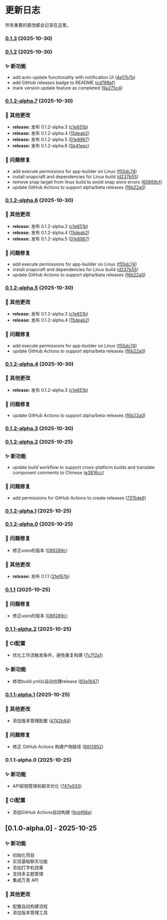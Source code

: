 # 更新日志

所有重要的更改都会记录在这里。
### [0.1.3](https://github.com/ChrisLuckComes/chatbox/compare/v0.1.2...v0.1.3) (2025-10-30)

### [0.1.2](https://github.com/ChrisLuckComes/chatbox/compare/v0.1.2-alpha.7...v0.1.2) (2025-10-30)


### ✨ 新功能

* add auto-update functionality with notification UI ([4e17b7b](https://github.com/ChrisLuckComes/chatbox/commit/4e17b7bdec263ba180545cba208425ab20300942))
* add GitHub releases badge to README ([cd788af](https://github.com/ChrisLuckComes/chatbox/commit/cd788afa73f75c1ff7de008ad912fc5ca8f8cbb1))
* mark version update feature as completed ([9a275c4](https://github.com/ChrisLuckComes/chatbox/commit/9a275c454efd54cd5d5758e1bcd29a6f13437049))

### [0.1.2-alpha.7](https://github.com/ChrisLuckComes/chatbox/compare/v0.1.2-alpha.2...v0.1.2-alpha.7) (2025-10-30)


### 🔨 其他更改

* **release:** 发布 0.1.2-alpha.3 ([c1e651b](https://github.com/ChrisLuckComes/chatbox/commit/c1e651b72b627e9293e87e15bb09c7ab882966c3))
* **release:** 发布 0.1.2-alpha.4 ([15deab2](https://github.com/ChrisLuckComes/chatbox/commit/15deab2a0d18ae26d2d502e4bf7dca7ee5190ff4))
* **release:** 发布 0.1.2-alpha.5 ([01e8967](https://github.com/ChrisLuckComes/chatbox/commit/01e8967accd5da9490bbbbacd5b4be81b3cb7c71))
* **release:** 发布 0.1.2-alpha.6 ([5b41eec](https://github.com/ChrisLuckComes/chatbox/commit/5b41eecc68e71cf53554c8857a0272483a6f0827))


### 🐛 问题修复

* add execute permissions for app-builder on Linux ([f55dc74](https://github.com/ChrisLuckComes/chatbox/commit/f55dc748f97235489d3a1752d204f2bbe87a9072))
* install snapcraft and dependencies for Linux build ([d237b55](https://github.com/ChrisLuckComes/chatbox/commit/d237b5514130693a56d6562e899c5e8a92e1325c))
* remove snap target from linux build to avoid snap store errors ([60669cf](https://github.com/ChrisLuckComes/chatbox/commit/60669cf05ceae0524f11529cfb91bb23a43561d4))
* update GitHub Actions to support alpha/beta releases ([f6b22a0](https://github.com/ChrisLuckComes/chatbox/commit/f6b22a0a24ef2dae54483babf380faad0d0ee05e))

### [0.1.2-alpha.6](https://github.com/ChrisLuckComes/chatbox/compare/v0.1.2-alpha.2...v0.1.2-alpha.6) (2025-10-30)


### 🔨 其他更改

* **release:** 发布 0.1.2-alpha.3 ([c1e651b](https://github.com/ChrisLuckComes/chatbox/commit/c1e651b72b627e9293e87e15bb09c7ab882966c3))
* **release:** 发布 0.1.2-alpha.4 ([15deab2](https://github.com/ChrisLuckComes/chatbox/commit/15deab2a0d18ae26d2d502e4bf7dca7ee5190ff4))
* **release:** 发布 0.1.2-alpha.5 ([01e8967](https://github.com/ChrisLuckComes/chatbox/commit/01e8967accd5da9490bbbbacd5b4be81b3cb7c71))


### 🐛 问题修复

* add execute permissions for app-builder on Linux ([f55dc74](https://github.com/ChrisLuckComes/chatbox/commit/f55dc748f97235489d3a1752d204f2bbe87a9072))
* install snapcraft and dependencies for Linux build ([d237b55](https://github.com/ChrisLuckComes/chatbox/commit/d237b5514130693a56d6562e899c5e8a92e1325c))
* update GitHub Actions to support alpha/beta releases ([f6b22a0](https://github.com/ChrisLuckComes/chatbox/commit/f6b22a0a24ef2dae54483babf380faad0d0ee05e))

### [0.1.2-alpha.5](https://github.com/ChrisLuckComes/chatbox/compare/v0.1.2-alpha.2...v0.1.2-alpha.5) (2025-10-30)


### 🔨 其他更改

* **release:** 发布 0.1.2-alpha.3 ([c1e651b](https://github.com/ChrisLuckComes/chatbox/commit/c1e651b72b627e9293e87e15bb09c7ab882966c3))
* **release:** 发布 0.1.2-alpha.4 ([15deab2](https://github.com/ChrisLuckComes/chatbox/commit/15deab2a0d18ae26d2d502e4bf7dca7ee5190ff4))


### 🐛 问题修复

* add execute permissions for app-builder on Linux ([f55dc74](https://github.com/ChrisLuckComes/chatbox/commit/f55dc748f97235489d3a1752d204f2bbe87a9072))
* update GitHub Actions to support alpha/beta releases ([f6b22a0](https://github.com/ChrisLuckComes/chatbox/commit/f6b22a0a24ef2dae54483babf380faad0d0ee05e))

### [0.1.2-alpha.4](https://github.com/ChrisLuckComes/chatbox/compare/v0.1.2-alpha.2...v0.1.2-alpha.4) (2025-10-30)


### 🔨 其他更改

* **release:** 发布 0.1.2-alpha.3 ([c1e651b](https://github.com/ChrisLuckComes/chatbox/commit/c1e651b72b627e9293e87e15bb09c7ab882966c3))


### 🐛 问题修复

* update GitHub Actions to support alpha/beta releases ([f6b22a0](https://github.com/ChrisLuckComes/chatbox/commit/f6b22a0a24ef2dae54483babf380faad0d0ee05e))

### [0.1.2-alpha.3](https://github.com/ChrisLuckComes/chatbox/compare/v0.1.2-alpha.2...v0.1.2-alpha.3) (2025-10-30)

### [0.1.2-alpha.2](https://github.com/ChrisLuckComes/chatbox/compare/v0.1.2-alpha.1...v0.1.2-alpha.2) (2025-10-25)


### ✨ 新功能

* update build workflow to support cross-platform builds and translate component comments to Chinese ([e3816cc](https://github.com/ChrisLuckComes/chatbox/commit/e3816ccb7e61f3b4ef32979b6295e601d1b40d87))


### 🐛 问题修复

* add permissions for GitHub Actions to create releases ([7315de6](https://github.com/ChrisLuckComes/chatbox/commit/7315de61e314e7a95899b6abb172ed25eb423efd))

### [0.1.2-alpha.1](https://github.com/ChrisLuckComes/chatbox/compare/v0.1.2-alpha.0...v0.1.2-alpha.1) (2025-10-25)

### [0.1.2-alpha.0](https://github.com/ChrisLuckComes/chatbox/compare/v0.1.1-alpha.2...v0.1.2-alpha.0) (2025-10-25)


### 🐛 问题修复

* 修正uses的版本 ([089289c](https://github.com/ChrisLuckComes/chatbox/commit/089289cf539ab692a63f36b174d62e8775cd8d05))


### 🔨 其他更改

* **release:** 发布 0.1.1 ([2fef87b](https://github.com/ChrisLuckComes/chatbox/commit/2fef87b83c20c9b4f4e4433eb5776e3c159b11c4))

### [0.1.1](https://github.com/ChrisLuckComes/chatbox/compare/v0.1.1-alpha.2...v0.1.1) (2025-10-25)


### 🐛 问题修复

* 修正uses的版本 ([089289c](https://github.com/ChrisLuckComes/chatbox/commit/089289cf539ab692a63f36b174d62e8775cd8d05))

### [0.1.1-alpha.2](https://github.com/ChrisLuckComes/chatbox/compare/v0.1.1-alpha.1...v0.1.1-alpha.2) (2025-10-25)


### 🎡 CI配置

* 优化工作流触发条件，避免重复构建 ([7c7f2a1](https://github.com/ChrisLuckComes/chatbox/commit/7c7f2a179c8671bd7c1d2b65dfe937d2597be211))


### ✨ 新功能

* 修改build.yml以自动创建release ([93e1847](https://github.com/ChrisLuckComes/chatbox/commit/93e1847a243fe95f4977bda24a11006139acc3ff))

### [0.1.1-alpha.1](https://github.com/ChrisLuckComes/chatbox/compare/v0.1.1-alpha.0...v0.1.1-alpha.1) (2025-10-25)


### 🔨 其他更改

* 添加版本管理配置 ([4742b84](https://github.com/ChrisLuckComes/chatbox/commit/4742b84b163209aa7b02da784f06a1add8d407ba))


### 🐛 问题修复

* 修正 GitHub Actions 构建产物路径 ([86f3952](https://github.com/ChrisLuckComes/chatbox/commit/86f3952d59520e102675aa8d0ff21dde60edeac2))

### 0.1.1-alpha.0 (2025-10-25)


### ✨ 新功能

* API密钥管理和聊天优化 ([747e933](https://github.com/ChrisLuckComes/chatbox/commit/747e933944bcd4c78e8a19424aeaf097493ca29d))


### 🎡 CI配置

* 添加GitHub Actions自动构建 ([9cbf66e](https://github.com/ChrisLuckComes/chatbox/commit/9cbf66e558dd8131153dcf21a9ebfffbbfc02939))

## [0.1.0-alpha.0] - 2025-10-25

### ✨ 新功能

* 初始化项目
* 实现基础聊天功能
* 添加打字机效果
* 支持多主题管理
* 集成万青 API

### 🔨 其他更改

* 配置自动构建流程
* 添加版本管理工具